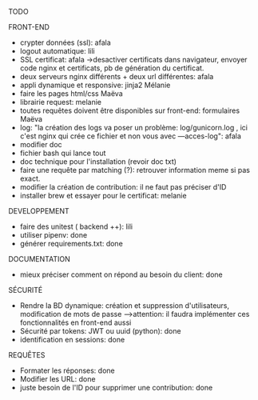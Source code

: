 TODO

FRONT-END
- crypter données (ssl): afala
- logout automatique: lili
- SSL certificat: afala ->desactiver certificats dans navigateur, envoyer code nginx et certificats, pb de génération du certificat. 
- deux serveurs nginx différents + deux url différentes: afala
- appli dynamique et responsive: jinja2 Mélanie
- faire les pages html/css Maëva
- librairie request: melanie
- toutes requêtes doivent être disponibles sur front-end: formulaires Maëva
- log: "la création des logs va poser un problème: log/gunicorn.log , ici c'est nginx qui crée ce
        fichier et non vous avec —acces-log": afala
- modifier doc
- fichier bash qui lance tout
- doc technique pour l'installation (revoir doc txt)
- faire une requête par matching (?): retrouver information meme si pas exact.
- modifier la création de contribution: il ne faut pas préciser d'ID
- installer brew et essayer pour le certificat: melanie

DEVELOPPEMENT
- faire des unitest ( backend ++): lili
- utiliser pipenv: done
- générer requirements.txt: done

DOCUMENTATION
- mieux préciser comment on répond au besoin du client: done

SÉCURITÉ

- Rendre la BD dynamique: création et suppression d'utilisateurs, modification de mots de passe
  -->attention: il faudra implémenter ces fonctionnalités en front-end aussi
- Sécurité par tokens: JWT ou uuid (python): done
- identification en sessions: done

REQUÊTES
- Formater les réponses: done
- Modifier les URL: done
- juste besoin de l'ID pour supprimer une contribution: done
